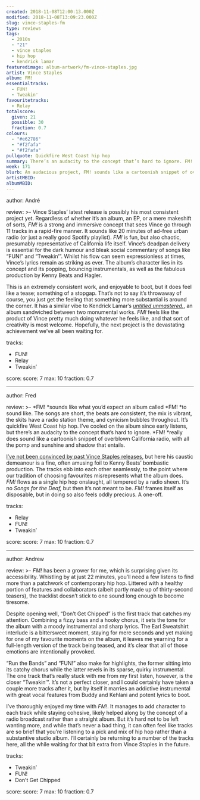 ```yaml
---
created: 2018-11-08T12:00:13.000Z
modified: 2018-11-08T13:09:23.000Z
slug: vince-staples-fm
type: reviews
tags:
  - 2010s
  - "21"
  - vince staples
  - hip hop
  - kendrick lamar
featuredimage: album-artwork/fm-vince-staples.jpg
artist: Vince Staples
album: FM!
essentialtracks:
  - FUN!
  - Tweakin'
favouritetracks:
  - Relay
totalscore:
  given: 21
  possible: 30
  fraction: 0.7
colours:
  - "#e62786"
  - "#f2fafa"
  - "#f2fafa"
pullquote: Quickfire West Coast hip hop
summary: There’s an audacity to the concept that’s hard to ignore. FM! really does sound like a cartoonish snippet of overblown California radio, with all the pomp and sunshine and shadow that entails.
week: 171
blurb: An audacious project, FM! sounds like a cartoonish snippet of overblown California radio, with all the pomp and sunshine and shadow that entails.
artistMBID:
albumMBID:
---
```

author: André

review: >-
  Vince Staples’ latest release is possibly his most consistent project yet. Regardless of whether it’s an album, an EP, or a mere makeshift of sorts, *FM!* is a strong and immersive concept that sees Vince go through 11 tracks in a rapid-fire manner. It sounds like 20 minutes of ad-free urban radio (or just a really good Spotify playlist). *FM!* is fun, but also chaotic, presumably representative of California life itself. Vince’s deadpan delivery is essential for the dark humour and bleak social commentary of songs like “FUN!” and “Tweakin’”. Whilst his flow can seem expressionless at times, Vince’s lyrics remain as striking as ever. The album’s character lies in its concept and its popping, bouncing instrumentals, as well as the fabulous production by Kenny Beats and Hagler.

  This is an extremely consistent work, and enjoyable to boot, but it does feel like a tease; something of a stopgap. That’s not to say it’s throwaway of course, you just get the feeling that something more substantial is around the corner. It has a similar vibe to Kendrick Lamar’s [*untitled unmastered.*](<reviews/kendrick-lamar-untitled-unmastered/>), an album sandwiched between two monumental works. *FM!* feels like the product of Vince pretty much doing whatever he feels like, and that sort of creativity is most welcome. Hopefully, the next project is the devastating achievement we’ve all been waiting for.

tracks:
  - FUN!
  - ­­Relay
  - ­­Tweakin’

score:
  score: 7
  max: 10
  fraction: 0.7

---
author: Fred

review: >-
  *FM! *sounds like what you’d expect an album called *FM! *to sound like. The songs are short, the beats are consistent, the mix is vibrant, the skits have a radio station theme, and cynicism bubbles throughout. It’s quickfire West Coast hip hop. I’ve cooled on the album since early listens, but there’s an audacity to the concept that’s hard to ignore. *FM! *really does sound like a cartoonish snippet of overblown California radio, with all the pomp and sunshine and shadow that entails.

  [I’ve not been convinced by past Vince Staples releases](<reviews/vince-staples-big-fish-theory/>), but here his caustic demeanour is a fine, often amusing foil to Kenny Beats’ bombastic production. The tracks ebb into each other seamlessly, to the point where our tradition of choosing favourites misrepresents what the album does. *FM!* flows as a single hip hop onslaught, all tempered by a radio sheen. It’s no *Songs for the Deaf,* but then it’s not meant to be. *FM!* frames itself as disposable, but in doing so also feels oddly precious. A one-off.

tracks:
  - Relay
  - ­­FUN!
  - ­­Tweakin’

score:
  score: 7
  max: 10
  fraction: 0.7

---
author: Andrew

review: >-
  *FM!* has been a grower for me, which is surprising given its accessibility. Whistling by at just 22 minutes, you’ll need a few listens to find more than a patchwork of contemporary hip hop. Littered with a healthy portion of features and collaborators (albeit partly made up of thirty-second teasers), the tracklist doesn’t stick to one sound long enough to become tiresome.

  Despite opening well, “Don’t Get Chipped” is the first track that catches my attention. Combining a fizzy bass and a hooky chorus, it sets the tone for the album with a moody instrumental and sharp lyrics. The Earl Sweatshirt interlude is a bittersweet moment, staying for mere seconds and yet making for one of my favourite moments on the album, it leaves me yearning for a full-length version of the track being teased, and it’s clear that all of those emotions are intentionally provoked.

  “Run the Bands” and “FUN!” also make for highlights, the former sitting into its catchy chorus while the latter revels in its sparse, quirky instrumental. The one track that’s really stuck with me from my first listen, however, is the closer “Tweakin’”. It’s not a perfect closer, and I could certainly have taken a couple more tracks after it, but by itself it marries an addictive instrumental with great vocal features from Buddy and Kehlani and potent lyrics to boot.

  I’ve thoroughly enjoyed my time with *FM!*. It manages to add character to each track while staying cohesive, likely helped along by the concept of a radio broadcast rather than a straight album. But it’s hard not to be left wanting more, and while that’s never a bad thing, it can often feel like tracks are so brief that you’re listening to a pick and mix of hip hop rather than a substantive studio album. I’ll certainly be returning to a number of the tracks here, all the while waiting for that bit extra from Vince Staples in the future.

tracks:
  - Tweakin’
  - ­­FUN!
  - ­­Don’t Get Chipped

score:
  score: 7
  max: 10
  fraction: 0.7
